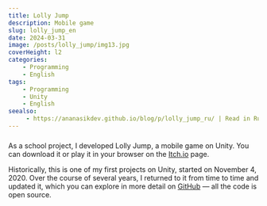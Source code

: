```yaml
---
title: Lolly Jump
description: Mobile game
slug: lolly_jump_en
date: 2024-03-31
image: /posts/lolly_jump/img13.jpg
coverHeight: l2
categories:
    - Programming
    - English
tags:
    - Programming
    - Unity
    - English
seealso:
     - https://ananasikdev.github.io/blog/p/lolly_jump_ru/ | Read in Russian | language | showInList
---
```


###

As a school project, I developed Lolly Jump, a mobile game on Unity. You can download it or play it in your browser on the [Itch.io](https://ananasikdeveloper.itch.io/lolly-jump) page.

Historically, this is one of my first projects on Unity, started on November 4, 2020. Over the course of several years, I returned to it from time to time and updated it, which you can explore in more detail on [GitHub](https://github.com/AnanasikDev/LollyJump) — all the code is open source.